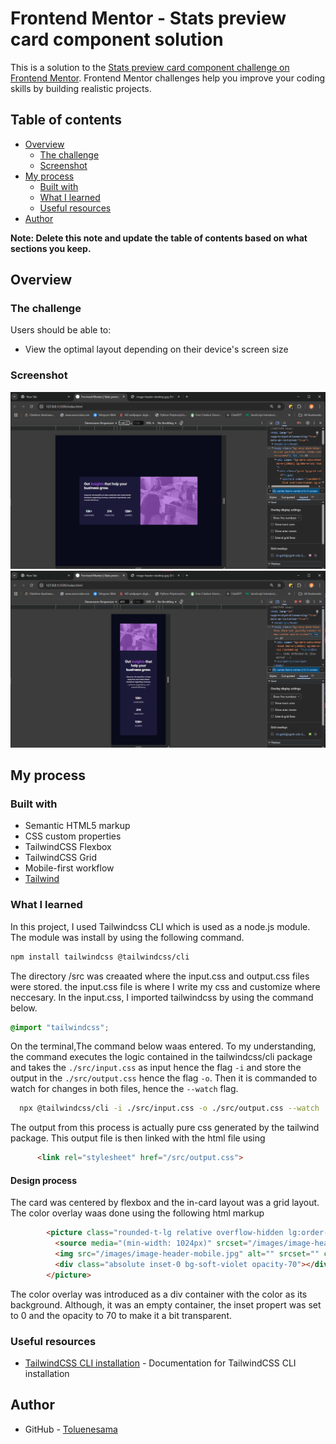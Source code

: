 # Frontend Mentor - Stats preview card component solution

This is a solution to the [Stats preview card component challenge on Frontend Mentor](https://www.frontendmentor.io/challenges/stats-preview-card-component-8JqbgoU62). Frontend Mentor challenges help you improve your coding skills by building realistic projects. 

## Table of contents

- [Overview](#overview)
  - [The challenge](#the-challenge)
  - [Screenshot](#screenshot)
- [My process](#my-process)
  - [Built with](#built-with)
  - [What I learned](#what-i-learned)
  - [Useful resources](#useful-resources)
- [Author](#author)


**Note: Delete this note and update the table of contents based on what sections you keep.**

## Overview

### The challenge

Users should be able to:

- View the optimal layout depending on their device's screen size

### Screenshot

![](/screenshots/Screenshot-desktop.png)
![](/screenshots/Screenshot-mobile.png)

## My process

### Built with

- Semantic HTML5 markup
- CSS custom properties
- TailwindCSS Flexbox
- TailwindCSS Grid
- Mobile-first workflow
- [Tailwind](https://tailwindcss.com/)



### What I learned
In this project, I used Tailwindcss CLI which is used as a node.js module. The module was install by using the following command.

```bash
npm install tailwindcss @tailwindcss/cli
```
The directory /src was creaated where the input.css and output.css files were stored. 
the input.css file is where I write my css and customize where neccesary.
In the input.css, I imported tailwindcss by using the command below. 
```css
@import "tailwindcss";
```
On the terminal,The command below waas entered. To my understanding, the command executes the logic contained in the tailwindcss/cli package and takes the `./src/input.css` as input hence the flag `-i` and store the output in the `./src/output.css` hence the flag `-o`. Then it is commanded to watch for changes in both files, hence the `--watch` flag. 
```bash
  npx @tailwindcss/cli -i ./src/input.css -o ./src/output.css --watch
```
The output from this process is actually pure css generated by the tailwind package. This output file is then linked with the html file using

```html
      <link rel="stylesheet" href="/src/output.css">
```

#### Design process
The card was centered by flexbox and the in-card layout was a grid layout. The color overlay waas done using the following html markup
```html
        <picture class="rounded-t-lg relative overflow-hidden lg:order-last lg:rounded-r-lg lg:rounded-l-none object-cover">
          <source media="(min-width: 1024px)" srcset="/images/image-header-desktop.jpg">
          <img src="/images/image-header-mobile.jpg" alt="" srcset="" class="w-full h-full lg:h-full lg:w-full rounded-t-lg object-cover bg-soft-violet">
          <div class="absolute inset-0 bg-soft-violet opacity-70"></div>
        </picture>
```
The color overlay was introduced as a div container with the color as its background. Although, it was an empty container, the inset propert was set to 0 and the opacity to 70 to make it a bit transparent.

### Useful resources

- [TailwindCSS CLI installation](https://tailwindcss.com/docs/installation/tailwind-cli) - Documentation for TailwindCSS CLI installation

## Author

- GitHub - [Toluenesama](https://github.com/toluenensama)
